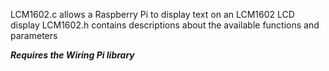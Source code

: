 ﻿LCM1602.c allows a Raspberry Pi to display text on an LCM1602 LCD display
LCM1602.h contains descriptions about the available functions and parameters

***Requires the Wiring Pi library***